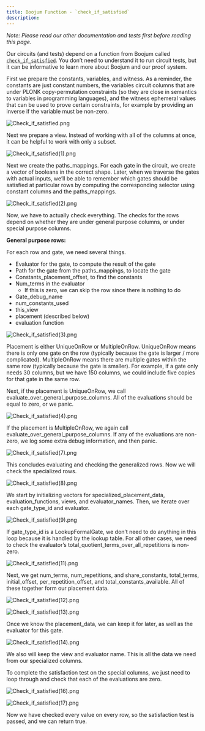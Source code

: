 ```yaml
---
title: Boojum Function - `check_if_satisfied`
description:
---
```


_Note: Please read our other documentation and tests first before reading this page._

Our circuits (and tests) depend on a function from Boojum called
[`check_if_satisfied`](%%zk_git_repo_era-boojum%%/blob/main/src/cs/implementations/satisfiability_test.rs#L11).
You don’t need to understand it to run circuit tests, but it can be informative to learn more about Boojum and our proof
system.

First we prepare the constants, variables, and witness. As a reminder, the constants are just constant numbers, the
variables circuit columns that are under PLONK copy-permutation constraints (so they are close in semantics to variables
in programming languages), and the witness ephemeral values that can be used to prove certain constraints, for example
by providing an inverse if the variable must be non-zero.

![Check_if_satisfied.png](/images/zk-stack/Check_if_satisfied.png)

Next we prepare a view. Instead of working with all of the columns at once, it can be helpful to work with only a
subset.

![Check_if_satisfied(1).png](/images/zk-stack/Check_if_satisfied-1.png)

Next we create the paths_mappings. For each gate in the circuit, we create a vector of booleans in the correct shape.
Later, when we traverse the gates with actual inputs, we’ll be able to remember which gates should be satisfied at
particular rows by computing the corresponding selector using constant columns and the paths_mappings.

![Check_if_satisfied(2).png](/images/zk-stack/Check_if_satisfied-2.png)

Now, we have to actually check everything. The checks for the rows depend on whether they are under general purpose
columns, or under special purpose columns.

**General purpose rows:**

For each row and gate, we need several things.

- Evaluator for the gate, to compute the result of the gate
- Path for the gate from the paths_mappings, to locate the gate
- Constants_placement_offset, to find the constants
- Num_terms in the evaluator
  - If this is zero, we can skip the row since there is nothing to do
- Gate_debug_name
- num_constants_used
- this_view
- placement (described below)
- evaluation function

![Check_if_satisfied(3).png](/images/zk-stack/Check_if_satisfied-3.png)

Placement is either UniqueOnRow or MultipleOnRow. UniqueOnRow means there is only one gate on the row (typically because
the gate is larger / more complicated). MultipleOnRow means there are multiple gates within the same row (typically
because the gate is smaller). For example, if a gate only needs 30 columns, but we have 150 columns, we could include
five copies for that gate in the same row.

Next, if the placement is UniqueOnRow, we call evaluate_over_general_purpose_columns. All of the evaluations should be
equal to zero, or we panic.

![Check_if_satisfied(4).png](/images/zk-stack/Check_if_satisfied-4.png)

If the placement is MultipleOnRow, we again call evaluate_over_general_purpose_columns. If any of the evaluations are
non-zero, we log some extra debug information, and then panic.

![Check_if_satisfied(7).png](/images/zk-stack/Check_if_satisfied-7.png)

This concludes evaluating and checking the generalized rows. Now we will check the specialized rows.

![Check_if_satisfied(8).png](/images/zk-stack/Check_if_satisfied-8.png)

We start by initializing vectors for specialized_placement_data, evaluation_functions, views, and evaluator_names. Then,
we iterate over each gate_type_id and evaluator.

![Check_if_satisfied(9).png](/images/zk-stack/Check_if_satisfied-9.png)

If gate_type_id is a LookupFormalGate, we don’t need to do anything in this loop because it is handled by the lookup
table. For all other cases, we need to check the evaluator’s total_quotient_terms_over_all_repetitions is non-zero.

![Check_if_satisfied(11).png](/images/zk-stack/Check_if_satisfied-11.png)

Next, we get num_terms, num_repetitions, and share_constants, total_terms, initial_offset, per_repetition_offset, and
total_constants_available. All of these together form our placement data.

![Check_if_satisfied(12).png](/images/zk-stack/Check_if_satisfied-12.png)

![Check_if_satisfied(13).png](/images/zk-stack/Check_if_satisfied-13.png)

Once we know the placement_data, we can keep it for later, as well as the evaluator for this gate.

![Check_if_satisfied(14).png](/images/zk-stack/Check_if_satisfied-14.png)

We also will keep the view and evaluator name. This is all the data we need from our specialized columns.

To complete the satisfaction test on the special columns, we just need to loop through and check that each of the
evaluations are zero.

![Check_if_satisfied(16).png](/images/zk-stack/Check_if_satisfied-16.png)

![Check_if_satisfied(17).png](/images/zk-stack/Check_if_satisfied-17.png)

Now we have checked every value on every row, so the satisfaction test is passed, and we can return true.
